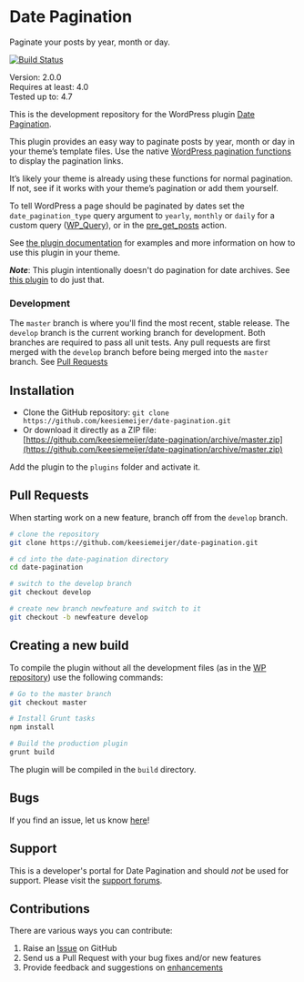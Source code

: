 # Date Pagination #

Paginate your posts by year, month or day.

[![Build Status](https://travis-ci.org/keesiemeijer/date-pagination.svg?branch=master)](http://travis-ci.org/keesiemeijer/date-pagination)

Version:           2.0.0  
Requires at least: 4.0  
Tested up to:      4.7  

This is the development repository for the WordPress plugin [Date Pagination](https://wordpress.org/plugins/date-pagination/).

This plugin provides an easy way to paginate posts by year, month or day in your theme’s template files. Use the native [WordPress pagination functions](https://keesiemeijer.wordpress.com/date-pagination/functions/#wp-pagination-functions) to display the pagination links.

It’s likely your theme is already using these functions for normal pagination. If not, see if it works with your theme’s pagination or add them yourself.

To tell WordPress a page should be paginated by dates set the `date_pagination_type` query argument to `yearly`, `monthly` or `daily` for a custom query ([WP_Query](http://codex.wordpress.org/Function_Reference/WP_Query)), or in the [pre_get_posts](https://codex.wordpress.org/Plugin_API/Action_Reference/pre_get_posts) action.

See [the plugin documentation](https://keesiemeijer.wordpress.com/date-pagination/) for examples and more information on how to use this plugin in your theme.

***Note***: This plugin intentionally doesn't do pagination for date archives. See [this plugin](https://github.com/keesiemeijer/date-archives-pagination) to do just that.

### Development ###
The `master` branch is where you'll find the most recent, stable release.
The `develop` branch is the current working branch for development. Both branches are required to pass all unit tests. Any pull requests are first merged with the `develop` branch before being merged into the `master` branch. See [Pull Requests](https://github.com/keesiemeijer/date-pagination/tree/master#pull-requests)

## Installation ##

* Clone the GitHub repository: `git clone https://github.com/keesiemeijer/date-pagination.git`
* Or download it directly as a ZIP file: [https://github.com/keesiemeijer/date-pagination/archive/master.zip](https://github.com/keesiemeijer/date-pagination/archive/master.zip)

Add the plugin to the `plugins` folder and activate it.

## Pull Requests ##
When starting work on a new feature, branch off from the `develop` branch.
```bash
# clone the repository
git clone https://github.com/keesiemeijer/date-pagination.git

# cd into the date-pagination directory
cd date-pagination

# switch to the develop branch
git checkout develop

# create new branch newfeature and switch to it
git checkout -b newfeature develop
```

## Creating a new build ##
To compile the plugin without all the development files (as in the [WP repository](https://plugins.trac.wordpress.org/browser/date-pagination/trunk)) use the following commands:
```bash
# Go to the master branch
git checkout master

# Install Grunt tasks
npm install

# Build the production plugin
grunt build
```
The plugin will be compiled in the `build` directory.

## Bugs ##
If you find an issue, let us know [here](https://github.com/keesiemeijer/date-pagination/issues?state=open)!

## Support ##
This is a developer's portal for Date Pagination and should _not_ be used for support. Please visit the [support forums](https://wordpress.org/support/plugin/date-pagination).

## Contributions ##

There are various ways you can contribute:

1. Raise an [Issue](https://github.com/keesiemeijer/date-pagination/issues) on GitHub
2. Send us a Pull Request with your bug fixes and/or new features
4. Provide feedback and suggestions on [enhancements](https://github.com/keesiemeijer/date-pagination/issues?direction=desc&labels=Enhancement&page=1&sort=created&state=open)



